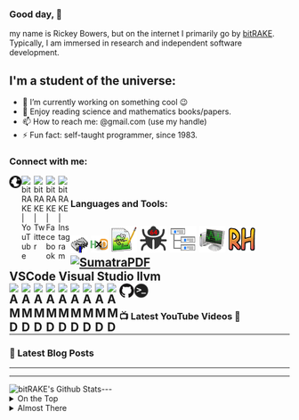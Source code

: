 ### Good day, 👋
my name is Rickey Bowers, but on the internet I primarily go by [bitRAKE][website]. Typically, I am immersed in research and independent software development.

## I'm a student of the universe:
- 🔭 I’m currently working on something cool 😉
- 📕 Enjoy reading science and mathematics books/papers.
- 📫 How to reach me: @gmail.com (use my handle)
- ⚡ Fun fact: self-taught programmer, since 1983.

### Connect with me:

[<img align="left" alt="bitRAKE.com" width="22px" src="https://raw.githubusercontent.com/iconic/open-iconic/master/svg/globe.svg" />][website]
[<img align="left" alt="bitRAKE | YouTube" width="22px" src="https://cdn.jsdelivr.net/npm/simple-icons@v3/icons/youtube.svg" />][youtube]
[<img align="left" alt="bitRAKE | Twitter" width="22px" src="https://cdn.jsdelivr.net/npm/simple-icons@v3/icons/twitter.svg" />][twitter]
[<img align="left" alt="bitRAKE | Facebook" width="22px" src="https://cdn.jsdelivr.net/npm/simple-icons@3.3.0/icons/facebook.svg" />][facebook]
[<img align="left" alt="bitRAKE | Instagram" width="22px" src="https://cdn.jsdelivr.net/npm/simple-icons@v3/icons/instagram.svg" />][instagram]

<br />

### Languages and Tools:

[![fasmg](icons/fasm.png?raw=true)](https://flatassembler.net/)
[![HxD](./icons/HxD.png?raw=true)](https://mh-nexus.de/en/hxd/)
[![Notepad++](./icons/N++.png?raw=true)](https://notepad-plus-plus.org/)
[![x64dbg](./icons/x64dbg.png?raw=true)](https://x64dbg.com/)
[![Dependancies](./icons/Dependancies.png?raw=true)](https://github.com/lucasg/Dependencies)
[![ProcessHacker](./icons/PH.png?raw=true)](https://processhacker.sourceforge.io/)
[![Resource Hacker](./icons/RH.png?raw=true)](http://www.angusj.com/resourcehacker/)
[![SumatraPDF](../bitRAKE/icons/SumatraPDF.png?raw=true)](https://www.sumatrapdfreader.org/free-pdf-reader.html)
<br />
VSCode
Visual Studio
llvm
<br />
[<img align="left" alt="AMD" width="22px" src="https://cdn.jsdelivr.net/npm/simple-icons@3.3.0/icons/amd.svg" />][website]
[<img align="left" alt="AMD" width="22px" src="https://cdn.jsdelivr.net/npm/simple-icons@3.3.0/icons/intel.svg" />][website]
[<img align="left" alt="AMD" width="22px" src="https://cdn.jsdelivr.net/npm/simple-icons@3.3.0/icons/wolframlanguage.svg" />][website]
[<img align="left" alt="AMD" width="22px" src="https://cdn.jsdelivr.net/npm/simple-icons@3.3.0/icons/wolframmathematica.svg" />][website]
[<img align="left" alt="AMD" width="22px" src="https://cdn.jsdelivr.net/npm/simple-icons@3.3.0/icons/stackexchange.svg" />][website]
[<img align="left" alt="AMD" width="22px" src="https://cdn.jsdelivr.net/npm/simple-icons@3.3.0/icons/wikipedia.svg" />][website]
[<img align="left" alt="AMD" width="22px" src="https://cdn.jsdelivr.net/npm/simple-icons@3.3.0/icons/windows95.svg" />][website]
[<img align="left" alt="AMD" width="22px" src="https://cdn.jsdelivr.net/npm/simple-icons@3.3.0/icons/windows.svg" />][website]
[<img align="left" alt="AMD" width="22px" src="https://cdn.jsdelivr.net/npm/simple-icons@3.3.0/icons/arxiv.svg" />][website]
[<img align="left" alt="GitHub" width="26px" src="https://raw.githubusercontent.com/github/explore/78df643247d429f6cc873026c0622819ad797942/topics/github/github.png" />][website]
[<img align="left" alt="HTML5" width="26px" src="https://raw.githubusercontent.com/github/explore/80688e429a7d4ef2fca1e82350fe8e3517d3494d/topics/terminal/terminal.png" />][website]
<br />
---
### 📺 Latest YouTube Videos 📸
<!-- YOUTUBE:START -->
<!-- YOUTUBE:END -->
---
### 📕 Latest Blog Posts
<!-- STACKOVERFLOW:START -->
<!-- STACKOVERFLOW:END -->
---
<!-- BLOG-POST-LIST:START -->
<!-- BLOG-POST-LIST:END -->
---
<img align="left" alt="bitRAKE's Github Stats" src="https://github-readme-stats.vercel.app/api?username=bitRAKE&show_icons=true&hide_border=true" />
---
<!--START_SECTION:table-->
<details>
<summary>On the Top</summary>
| Fe | Fi | Foe | Fum |
| :---: | :---: | :---: | :---: |
| don't | drink | the | rum |
</details>
<details>
<summary>Almost There</summary>
| Color | Type | Count |
| :---: | :---: | :---: |
| blue | taco | 1.7 |
</details>
<!--END_SECTION:table-->

[website]: https://bitRAKE.code
[twitter]: https://twitter.com/bitRAKE
[youtube]: https://youtube.com/bitRAKE
[instagram]: https://instagram.com/bitRAKE
[facebook]: https://facebook.com
